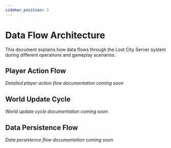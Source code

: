 ```yaml
---
sidebar_position: 3
---
```


# Data Flow Architecture

This document explains how data flows through the Lost City Server system during different operations and gameplay scenarios.

## Player Action Flow

*Detailed player action flow documentation coming soon*

## World Update Cycle

*World update cycle documentation coming soon*

## Data Persistence Flow

*Data persistence flow documentation coming soon* 